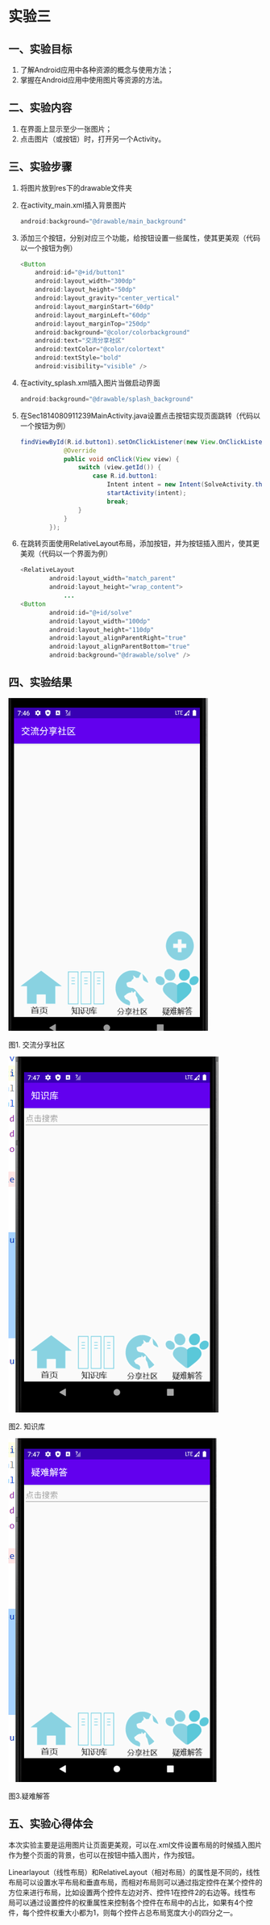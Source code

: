 # 实验三

## 一、实验目标

1. 了解Android应用中各种资源的概念与使用方法；
2. 掌握在Android应用中使用图片等资源的方法。

## 二、实验内容

1. 在界面上显示至少一张图片；
2. 点击图片（或按钮）时，打开另一个Activity。

## 三、实验步骤

1. 将图片放到res下的drawable文件夹

2. 在activity_main.xml插入背景图片

   ```java
   android:background="@drawable/main_background"
   ```

3. 添加三个按钮，分别对应三个功能，给按钮设置一些属性，使其更美观（代码以一个按钮为例）

   ```java
   <Button
       android:id="@+id/button1"
       android:layout_width="300dp"
       android:layout_height="50dp"
       android:layout_gravity="center_vertical"
       android:layout_marginStart="60dp"
       android:layout_marginLeft="60dp"
       android:layout_marginTop="250dp"
       android:background="@color/colorbackground"
       android:text="交流分享社区"
       android:textColor="@color/colortext"
       android:textStyle="bold"
       android:visibility="visible" />
   ```

4. 在activity_splash.xml插入图片当做启动界面

   ```java
   android:background="@drawable/splash_background"
   ```

5. 在Sec1814080911239MainActivity.java设置点击按钮实现页面跳转（代码以一个按钮为例）

   ```java
   findViewById(R.id.button1).setOnClickListener(new View.OnClickListener(){
               @Override
               public void onClick(View view) {
                   switch (view.getId()) {
                       case R.id.button1:
                           Intent intent = new Intent(SolveActivity.this, SolveActivity.class);
                           startActivity(intent);
                           break;
                   }
               }
           });
   ```

6. 在跳转页面使用RelativeLayout布局，添加按钮，并为按钮插入图片，使其更美观（代码以一个界面为例）

   ```java
   <RelativeLayout
           android:layout_width="match_parent"
           android:layout_height="wrap_content">
               ...
   <Button
           android:id="@+id/solve"
           android:layout_width="100dp"
           android:layout_height="110dp"
           android:layout_alignParentRight="true"
           android:layout_alignParentBottom="true"
           android:background="@drawable/solve" />
   ```

   

## 四、实验结果





![交流分享社区](https://github.com/jalyn-1001/mytest/blob/master/sec1814080911239/ShareActivity2.png)

图1. 交流分享社区

![知识库](https://github.com/jalyn-1001/mytest/blob/master/sec1814080911239/KnowledgeActivity2.png)

图2. 知识库

![疑难解答](https://github.com/jalyn-1001/mytest/blob/master/sec1814080911239/SolveActivity2.png)

图3.疑难解答

## 五、实验心得体会

​	本次实验主要是运用图片让页面更美观，可以在.xml文件设置布局的时候插入图片作为整个页面的背景，也可以在按钮中插入图片，作为按钮。

​	Linearlayout（线性布局）和RelativeLayout（相对布局）的属性是不同的，线性布局可以设置水平布局和垂直布局，而相对布局则可以通过指定控件在某个控件的方位来进行布局，比如设置两个控件左边对齐、控件1在控件2的右边等。线性布局可以通过设置控件的权重属性来控制各个控件在布局中的占比，如果有4个控件，每个控件权重大小都为1，则每个控件占总布局宽度大小的四分之一。

​	
